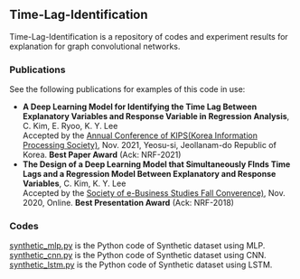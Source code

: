 ## Time-Lag-Identification
Time-Lag-Identification is a repository of codes and experiment results for explanation for graph convolutional networks.

### Publications
See the following publications for examples of this code in use:
 * **A Deep Learning Model for Identifying the Time Lag Between Explanatory Variables and Response Variable in Regression Analysis**, C. Kim, E. Ryoo, K. Y. Lee  
Accepted by the [Annual Conference of KIPS(Korea Information Processing Society)](https://www.manuscriptlink.com/society/kips/conference/ack2021?societyAbbr=kips), Nov. 2021, Yeosu-si, Jeollanam-do Republic of Korea. **Best Paper Award** (Ack: NRF-2021)
 * **The Design of a Deep Learning Model that Simultaneously FInds Time Lags and a Regression Model Between Explanatory and Response Variables**, C. Kim, K. Y. Lee  
Accepted by the [Society of e-Business Studies Fall Converence)](http://www.calsec.or.kr/databank/proceeding/calsec2020_fc_paper.html), Nov. 2020, Online. **Best Presentation Award** (Ack: NRF-2018)

### Codes
[synthetic_mlp.py](synthetic_mlp.py) is the Python code of Synthetic dataset using MLP.  
[synthetic_cnn.py](synthetic_cnn.py) is the Python code of Synthetic dataset using CNN.  
[synthetic_lstm.py](synthetic_lstm.py) is the Python code of Synthetic dataset using LSTM.
